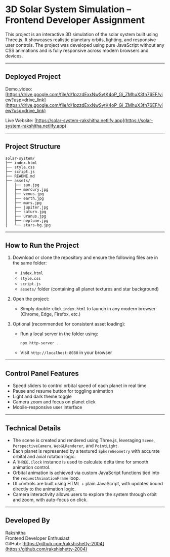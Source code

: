 # 3D Solar System Simulation – Frontend Developer Assignment

This project is an interactive 3D simulation of the solar system built using Three.js. It showcases realistic planetary orbits, lighting, and responsive user controls. The project was developed using pure JavaScript without any CSS animations and is fully responsive across modern browsers and devices.

---

## Deployed Project

Demo_video:[https://drive.google.com/file/d/1pzzdExxNwSytK4oP_Gi_ZMhuX3fn76EF/view?usp=drive_link](https://drive.google.com/file/d/1pzzdExxNwSytK4oP_Gi_ZMhuX3fn76EF/view?usp=drive_link)

Live Website: [https://solar-system-rakshitha.netlify.app](https://solar-system-rakshitha.netlify.app)

---

## Project Structure

```
solar-system/
├── index.html
├── style.css
├── script.js
├── README.md
├── assets/
│   ├── sun.jpg
│   ├── mercury.jpg
│   ├── venus.jpg
│   ├── earth.jpg
│   ├── mars.jpg
│   ├── jupiter.jpg
│   ├── saturn.jpg
│   ├── uranus.jpg
│   ├── neptune.jpg
│   └── stars-bg.jpg
```

---

## How to Run the Project

1. Download or clone the repository and ensure the following files are in the same folder:
   - `index.html`
   - `style.css`
   - `script.js`
   - `assets/` folder (containing all planet textures and star background)

2. Open the project:
   - Simply double-click `index.html` to launch in any modern browser (Chrome, Edge, Firefox, etc.)

3. Optional (recommended for consistent asset loading):
   - Run a local server in the folder using:

     ```
     npx http-server .
     ```

   - Visit `http://localhost:8080` in your browser

---

## Control Panel Features

- Speed sliders to control orbital speed of each planet in real time
- Pause and resume button for toggling animation
- Light and dark theme toggle
- Camera zoom and focus on planet click
- Mobile-responsive user interface

---

## Technical Details

- The scene is created and rendered using Three.js, leveraging `Scene`, `PerspectiveCamera`, `WebGLRenderer`, and `PointLight`.
- Each planet is represented by a textured `SphereGeometry` with accurate orbital and axial rotation logic.
- A `THREE.Clock` instance is used to calculate delta time for smooth animation control.
- Orbital animation is achieved via custom JavaScript functions tied into the `requestAnimationFrame` loop.
- UI controls are built using HTML + plain JavaScript, with updates bound directly to the animation logic.
- Camera interactivity allows users to explore the system through orbit and zoom, with auto-focus on click.

---

## Developed By

Rakshitha  
Frontend Developer Enthusiast  
GitHub: [https://github.com/rakshishetty-2004](https://github.com/rakshishetty-2004)
